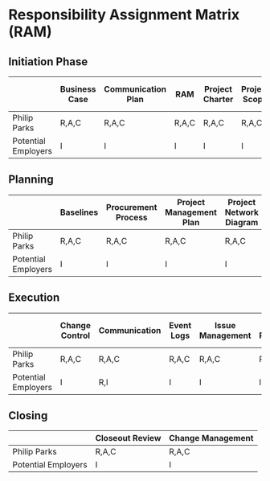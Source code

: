 # Responsibility Assignment Matrix (RAM)

## Initiation Phase

|                     | Business Case | Communication Plan | RAM             | Project Charter | Project Scope | Record Management Plan | Resource Management | Risk Assessment | Schedule        | Solution Design |
|---------------------|---------------|--------------------|-----------------|-----------------|---------------|------------------------|---------------------|-----------------|-----------------|-----------------|
| Philip Parks        | R,A,C         | R,A,C              | R,A,C           | R,A,C           | R,A,C         | R,A,C                  | R,A,C               | R,A,C           | R,A,C           | R,A,C           |
| Potential Employers | I             | I                  | I               | I               | I             | I                      | I                   | I               | I               | I               |

## Planning

|                     | Baselines | Procurement Process | Project Management Plan | Project Network Diagram | Quality Management | 
|---------------------|-----------|---------------------|-------------------------|-------------------------|--------------------|
| Philip Parks        | R,A,C     | R,A,C               | R,A,C                   | R,A,C                   | R,A,C              |
| Potential Employers | I         | I                   | I                       | I                       | I                  |

## Execution

|                     | Change Control | Communication | Event Logs | Issue Management | Measure Performance | Requirements Traceability Matrix | Schedule Maintenance |
|---------------------|----------------|---------------|------------|------------------|---------------------|----------------------------------|----------------------|
| Philip Parks        | R,A,C          | R,A,C         | R,A,C      | R,A,C            | R,A,C               | R,A,C                            | R,A,C                |
| Potential Employers | I              | R,I           | I          | I                | I                   | I                                | I                    |

## Closing

|                     | Closeout Review | Change Management |
|---------------------|-----------------|-------------------|
| Philip Parks        | R,A,C           | R,A,C             |
| Potential Employers | I               | I                 |